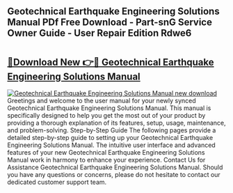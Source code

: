 ## Geotechnical Earthquake Engineering Solutions Manual PDf Free Download - Part-snG Service Owner Guide - User Repair Edition Rdwe6

# <h2><a href="http://bc82696.oget.top/?id=Geotechnical+Earthquake+Engineering+Solutions+Manual">🔗Download New 👉🔴 Geotechnical Earthquake Engineering Solutions Manual</a></h2>

[![Geotechnical Earthquake Engineering Solutions Manual new download](https://i.imgur.com/5g1atiW.png)](http://bc82696.oget.top/?id=Geotechnical+Earthquake+Engineering+Solutions+Manual)
Greetings and welcome to the user manual for your newly synced Geotechnical Earthquake Engineering Solutions Manual. This manual is specifically designed to help you get the most out of your product by providing a thorough explanation of its features, setup, usage, maintenance, and problem-solving. Step-by-Step Guide The following pages provide a detailed step-by-step guide to setting up your Geotechnical Earthquake Engineering Solutions Manual. The intuitive user interface and advanced features of your new Geotechnical Earthquake Engineering Solutions Manual work in harmony to enhance your experience. Contact Us for Assistance Geotechnical Earthquake Engineering Solutions Manual. Should you have any questions or concerns, please do not hesitate to contact our dedicated customer support team.
